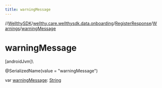 ```yaml
---
title: warningMessage
---
```

//[WellthySDK](../../../../index.html)/[wellthy.care.wellthysdk.data.onboarding](../../index.html)/[RegisterResponse](../index.html)/[Warnings](index.html)/[warningMessage](warning-message.html)



# warningMessage



[androidJvm]\




@SerializedName(value = "warningMessage")



var [warningMessage](warning-message.html): [String](https://kotlinlang.org/api/latest/jvm/stdlib/kotlin/-string/index.html)




